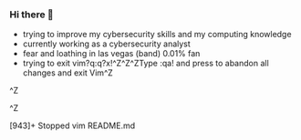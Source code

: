 ### Hi there 👋
- trying to improve my cybersecurity skills and my computing knowledge
- currently working as a cybersecurity analyst
- fear and loathing in las vegas (band) 0.01% fan
- trying to exit vim?q:q?x!^Z^Z^ZType :qa! and press <Enter> to abandon all changes and exit Vim^Z


 ^Z



^Z




[943]+ Stopped vim README.md
